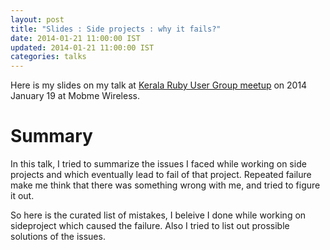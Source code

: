 ```yaml
---
layout: post
title: "Slides : Side projects : why it fails?"
date: 2014-01-21 11:00:00 IST
updated: 2014-01-21 11:00:00 IST
categories: talks
---
```


Here is my slides on my talk at [Kerala Ruby User Group meetup](http://krug.github.io/posts/jan-2014-meetup/) on 2014 January 19 at Mobme Wireless.

# Summary

In this talk, I tried to summarize the issues I faced while working on side projects and which eventually lead to fail of that project. Repeated failure make me think that there was something wrong with me, and tried to figure it out.

So here is the curated list of mistakes, I beleive I done while working on sideproject which caused the failure. Also I tried to list out prossible solutions of the issues.

<script async class="speakerdeck-embed" data-id="8f234ab063620131cb092e04b5667332" data-ratio="1.29456384323641" src="//speakerdeck.com/assets/embed.js"></script>
